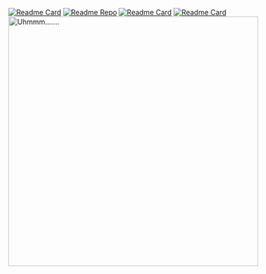 [![Readme Card](https://github-readme-stats.vercel.app/api?username=yuansheng1549&show_icons=true&theme=blue-green&locale=en)](https://bit.ly/3qkZHAR)
[![Readme Repo](https://github-readme-stats.vercel.app/api?username=yuansheng1549&show_icons=true&theme=default_repocard&locale=en)](https://bit.ly/3qkZHAR)
[![Readme Card](https://github-readme-stats.vercel.app/api/pin/?username=anuraghazra&repo=github-readme-stats)](https://bit.ly/3qkZHAR)
[![Readme Card](https://discord.c99.nl/widget/theme-2/715192025657376820.png)](https://bit.ly/3qkZHAR)
<img src="https://readme-spotify-status-yuansheng.vercel.app//api/run-spotify-status" alt="Uhmmm......." width="500" />
